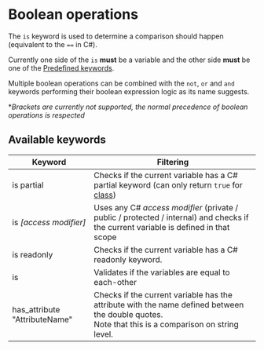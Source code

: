 ﻿# Boolean operations
The `is` keyword is used to determine a comparison should happen (equivalent to the `==` in C#).

Currently one side of the `is` **must** be a variable and the other side **must** be one of the [Predefined keywords](#predefined-keywords-for-boolean-operations).

Multiple boolean operations can be combined with the `not`, `or` and `and` keywords performing their boolean expression logic as its name suggests.

*_Brackets are currently not supported, the normal precedence of boolean operations is respected_

## Available keywords
| Keyword                       | Filtering                                                                                                                                             |
|-------------------------------|-------------------------------------------------------------------------------------------------------------------------------------------------------|
| is partial                    | Checks if the current variable has a C# partial keyword (can only return `true` for [class](../variable-types/class.md))                              |
| is _[access modifier]_        | Uses any C# _access modifier_ (private / public / protected / internal) and checks if the current variable is defined in that scope                   |  
| is readonly                   | Checks if the current variable has a C# readonly keyword.                                                                                             |
| is <other variable>           | Validates if the variables are equal to each-other                                                                                                    |
| has_attribute "AttributeName" | Checks if the current variable has the attribute with the name defined between the double quotes.<br/>Note that this is a comparison on string level. |  